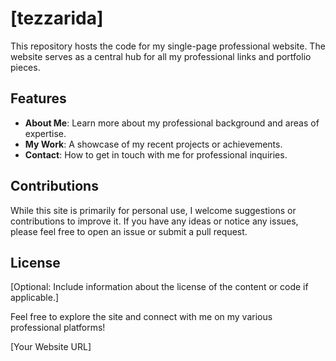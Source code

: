 # [tezzarida]

This repository hosts the code for my single-page professional website. The website serves as a central hub for all my professional links and portfolio pieces.

## Features

- **About Me**: Learn more about my professional background and areas of expertise.
- **My Work**: A showcase of my recent projects or achievements.
- **Contact**: How to get in touch with me for professional inquiries.

## Contributions

While this site is primarily for personal use, I welcome suggestions or contributions to improve it. If you have any ideas or notice any issues, please feel free to open an issue or submit a pull request.

## License

[Optional: Include information about the license of the content or code if applicable.]

Feel free to explore the site and connect with me on my various professional platforms!

[Your Website URL]
